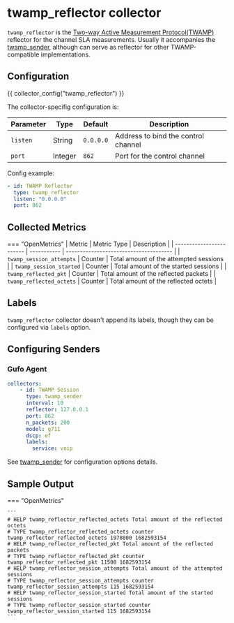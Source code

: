 # twamp_reflector collector

`twamp_reflector` is the [Two-way Active Measurement Protocol(TWAMP)][TWAMP]
reflector for the channel SLA measurements. Usually it accompanies the
[twamp_sender](twamp_sender.md), although can serve as reflector for other
TWAMP-compatible implementations.

## Configuration

{{ collector_config("twamp_reflector") }}

The collector-specifig configuration is:

| Parameter | Type    | Default   | Description                         |
| --------- | ------- | --------- | ----------------------------------- |
| `listen`  | String  | `0.0.0.0` | Address to bind the control channel |
| `port`    | Integer | `862`     | Port for the control channel        |

Config example:

``` yaml
- id: TWAMP Reflector
  type: twamp_reflector
  listen: "0.0.0.0"
  port: 862
```

## Collected Metrics

=== "OpenMetrics"
  | Metric                   | Metric Type | Description                            |
  | ------------------------ | ----------- | -------------------------------------- |
  | `twamp_session_attempts` | Counter     | Total amount of the attempted sessions |
  | `twamp_session_started`  | Counter     | Total amount of the started sessions   |
  | `twamp_reflected_pkt`    | Counter     | Total amount of the reflected packets  |
  | `twamp_reflected_octets` | Counter     | Total amount of the reflected octets   |

## Labels

`twamp_reflector` collector doesn't append its labels, though they can be configured
via `labels` option.

## Configuring Senders

### Gufo Agent

``` yaml
collectors:
    - id: TWAMP Session
      type: twamp_sender
      interval: 10
      reflector: 127.0.0.1
      port: 862
      n_packets: 200
      model: g711
      dscp: ef
      labels:
        service: voip
```

See [twamp_sender](twamp_sender.md) for configuration options details.

## Sample Output

=== "OpenMetrics"

    ```
    # HELP twamp_reflector_reflected_octets Total amount of the reflected octets
    # TYPE twamp_reflector_reflected_octets counter
    twamp_reflector_reflected_octets 1978000 1682593154
    # HELP twamp_reflector_reflected_pkt Total amount of the reflected packets
    # TYPE twamp_reflector_reflected_pkt counter
    twamp_reflector_reflected_pkt 11500 1682593154
    # HELP twamp_reflector_session_attempts Total amount of the attempted sessions
    # TYPE twamp_reflector_session_attempts counter
    twamp_reflector_session_attempts 115 1682593154
    # HELP twamp_reflector_session_started Total amount of the started sessions
    # TYPE twamp_reflector_session_started counter
    twamp_reflector_session_started 115 1682593154
    ```

[TWAMP]: https://www.juniper.net/documentation/us/en/software/junos/flow-monitoring/topics/concept/twamp-overview.html